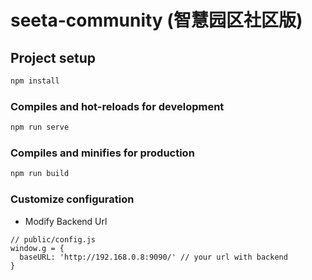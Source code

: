 # seeta-community (智慧园区社区版)

## Project setup
```bash
npm install
```

### Compiles and hot-reloads for development
```bash
npm run serve
```

### Compiles and minifies for production
```bash
npm run build
```

### Customize configuration
- Modify Backend Url

```
// public/config.js
window.g = {
  baseURL: 'http://192.168.0.8:9090/' // your url with backend
}
```